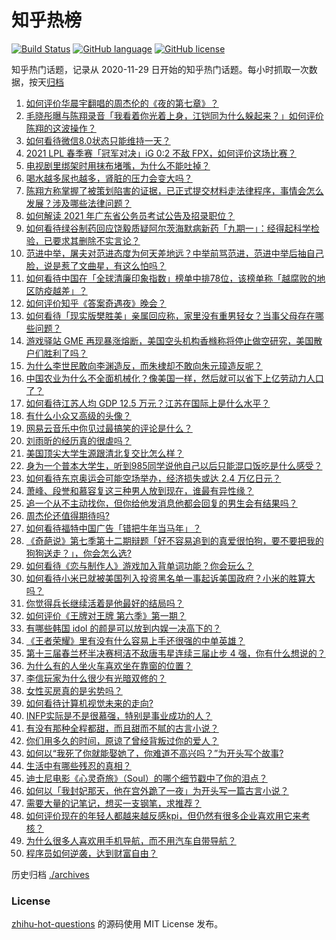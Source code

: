 # 知乎热榜
[![Build Status](https://github.com/ToWeLong/zhihu-hot-questions/workflows/CI/badge.svg)](https://github.com/ToWeLong/zhihu-hot-questions/actions)
[![GitHub language](https://img.shields.io/badge/language-golang-orange.svg)](https://golang.org/)
[![GitHub license](https://img.shields.io/github/license/ToWeLong/zhihu-hot-questions)](https://github.com/ToWeLong/zhihu-hot-questions/blob/main/LICENSE)

知乎热门话题，记录从 2020-11-29 日开始的知乎热门话题。每小时抓取一次数据，按天[归档](./archives)

<!-- BEGIN -->

1. [如何评价华晨宇翻唱的周杰伦的《夜的第七章》？](https://www.zhihu.com/question/441931973)
1. [毛晓彤曝与陈翔录音「我看着你光着上身，江铠同为什么躲起来？」如何评价陈翔的这波操作？](https://www.zhihu.com/question/442081598)
1. [如何看待微信8.0状态只能维持一天？](https://www.zhihu.com/question/441505845)
1. [2021 LPL 春季赛「冠军对决」iG 0:2 不敌 FPX，如何评价这场比赛？](https://www.zhihu.com/question/442032605)
1. [电视剧里绑架时用抹布堵嘴，为什么不能吐掉？](https://www.zhihu.com/question/441878231)
1. [喝水越多尿也越多，肾脏的压力会变大吗？](https://www.zhihu.com/question/429746229)
1. [陈翔方称掌握了被策划陷害的证据，已正式提交材料走法律程序，事情会怎么发展？涉及哪些法律问题？](https://www.zhihu.com/question/441997857)
1. [如何解读 2021 年广东省公务员考试公告及招录职位？](https://www.zhihu.com/question/441880404)
1. [如何看待绿谷制药回应饶毅质疑阿尔茨海默病新药「九期一」：经得起科学检验，已要求其删除不实言论？](https://www.zhihu.com/question/442014571)
1. [范进中举，屠夫对范进态度为何天差地远？中举前骂范进，范进中举后抽自己脸，说是惹了文曲星，有这么怕吗？](https://www.zhihu.com/question/440627630)
1. [如何看待中国在「全球清廉印象指数」榜单中排78位，该榜单称「越腐败的地区防疫越差」？](https://www.zhihu.com/question/441950005)
1. [如何评价知乎《答案奇遇夜》晚会？](https://www.zhihu.com/question/441882176)
1. [如何看待「现实版樊胜美」亲属回应称，家里没有重男轻女？当事父母存在哪些问题？](https://www.zhihu.com/question/441958311)
1. [游戏驿站 GME 再现暴涨熔断，美国空头机构香橼称将停止做空研究，美国散户们胜利了吗？](https://www.zhihu.com/question/441956769)
1. [为什么李世民敢向李渊造反，而朱棣却不敢向朱元璋造反呢？](https://www.zhihu.com/question/423592538)
1. [中国农业为什么不全面机械化？像美国一样，然后就可以省下上亿劳动力人口了？](https://www.zhihu.com/question/433942905)
1. [如何看待江苏人均 GDP 12.5 万元？江苏在国际上是什么水平？](https://www.zhihu.com/question/441249747)
1. [有什么小众又高级的头像？](https://www.zhihu.com/question/438002548)
1. [网易云音乐中你见过最搞笑的评论是什么？](https://www.zhihu.com/question/66822815)
1. [刘雨昕的经历真的很虐吗？](https://www.zhihu.com/question/441643061)
1. [美国顶尖大学生源跟清北复交比怎么样？](https://www.zhihu.com/question/355180091)
1. [身为一个普本大学生，听到985同学说他自己以后只能混口饭吃是什么感受？](https://www.zhihu.com/question/437056781)
1. [如何看待东京奥运会可能空场举办，经济损失或达 2.4 万亿日元？](https://www.zhihu.com/question/441057000)
1. [萧峰、段誉和慕容复这三种男人放到现在，谁最有异性缘？](https://www.zhihu.com/question/440781326)
1. [追一个从不主动找你，但你给他发消息他都会回复的男生会有结果吗？](https://www.zhihu.com/question/425763808)
1. [周杰伦还值得期待吗?](https://www.zhihu.com/question/431203726)
1. [如何看待福特中国广告「错把牛年当马年」？](https://www.zhihu.com/question/441666031)
1. [《奇葩说》第七季第十二期辩题「好不容易追到的真爱很怕狗，要不要把我的狗狗送走？」，你会怎么选?](https://www.zhihu.com/question/441882944)
1. [如何看待《恋与制作人》游戏加入背单词功能？你会玩么？](https://www.zhihu.com/question/441798993)
1. [如何看待小米已就被美国列入投资黑名单一事起诉美国政府？小米的胜算大吗？](https://www.zhihu.com/question/441960627)
1. [你觉得兵长继续活着是他最好的结局吗？](https://www.zhihu.com/question/438734311)
1. [如何评价《王牌对王牌 第六季》第一期？](https://www.zhihu.com/question/441866699)
1. [有哪些韩国 idol 的颜是可以放到内娱一决高下的？](https://www.zhihu.com/question/440944695)
1. [《王者荣耀》里有没有什么容易上手还很强的中单英雄？](https://www.zhihu.com/question/440334222)
1. [第十三届春兰杯半决赛柯洁不敌唐韦星连续三届止步 4 强，你有什么想说的？](https://www.zhihu.com/question/440333643)
1. [为什么有的人坐火车喜欢坐在靠窗的位置？](https://www.zhihu.com/question/441667468)
1. [李信玩家为什么很少有光暗双修的？](https://www.zhihu.com/question/403609087)
1. [女性买房真的是劣势吗？](https://www.zhihu.com/question/433146146)
1. [如何看待计算机视觉未来的走向?](https://www.zhihu.com/question/436846337)
1. [INFP实际是不是很慕强，特别是事业成功的人？](https://www.zhihu.com/question/441678910)
1. [有没有那种全程都甜，而且甜而不腻的古言小说？](https://www.zhihu.com/question/438657463)
1. [你们用多久的时间，原谅了曾经背叛过你的爱人？](https://www.zhihu.com/question/404785529)
1. [如何以“我死了你就能娶她了，你难道不高兴吗？”为开头写个故事?](https://www.zhihu.com/question/437396343)
1. [生活中有哪些残忍的真相？](https://www.zhihu.com/question/63894266)
1. [迪士尼电影《心灵奇旅》（Soul）的哪个细节戳中了你的泪点？](https://www.zhihu.com/question/435414016)
1. [如何以「我封妃那天，他在宫外跪了一夜」为开头写一篇古言小说？](https://www.zhihu.com/question/422946779)
1. [需要大量的记笔记，想买一支钢笔，求推荐？](https://www.zhihu.com/question/432347741)
1. [如何评价现在的年轻人都越来越反感kpi，但仍然有很多企业喜欢用它来考核？](https://www.zhihu.com/question/441274642)
1. [为什么很多人喜欢用手机导航，而不用汽车自带导航？](https://www.zhihu.com/question/317827240)
1. [程序员如何逆袭，达到财富自由？](https://www.zhihu.com/question/437260564)

<!-- END -->

历史归档 [./archives](./archives)


### License
[zhihu-hot-questions](https://github.com/towelong/zhihu-hot-questions) 的源码使用 MIT License 发布。